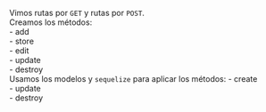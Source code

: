 Vimos rutas por `GET` y rutas por `POST`.  
Creamos los métodos:  
    - add  
    - store  
    - edit  
    - update  
    - destroy  
Usamos los modelos y `sequelize` para aplicar los métodos:
    - create  
    - update  
    - destroy  